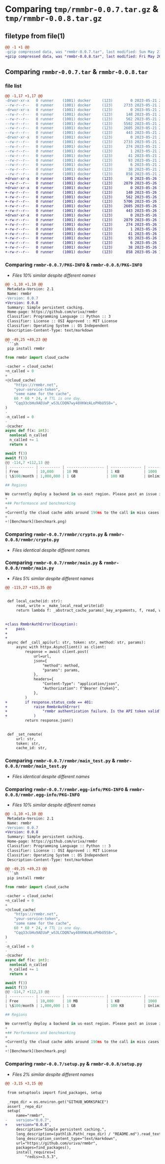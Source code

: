 # Comparing `tmp/rmmbr-0.0.7.tar.gz` & `tmp/rmmbr-0.0.8.tar.gz`

## filetype from file(1)

```diff
@@ -1 +1 @@
-gzip compressed data, was "rmmbr-0.0.7.tar", last modified: Sun May 21 21:03:59 2023, max compression
+gzip compressed data, was "rmmbr-0.0.8.tar", last modified: Fri May 26 10:28:25 2023, max compression
```

## Comparing `rmmbr-0.0.7.tar` & `rmmbr-0.0.8.tar`

### file list

```diff
@@ -1,17 +1,17 @@
-drwxr-xr-x   0 runner    (1001) docker     (123)        0 2023-05-21 21:03:59.344741 rmmbr-0.0.7/
--rw-r--r--   0 runner    (1001) docker     (123)     2733 2023-05-21 21:03:59.344741 rmmbr-0.0.7/PKG-INFO
-drwxr-xr-x   0 runner    (1001) docker     (123)        0 2023-05-21 21:03:59.344741 rmmbr-0.0.7/rmmbr/
--rw-r--r--   0 runner    (1001) docker     (123)      148 2023-05-21 21:03:48.000000 rmmbr-0.0.7/rmmbr/__init__.py
--rw-r--r--   0 runner    (1001) docker     (123)      562 2023-05-21 21:03:48.000000 rmmbr-0.0.7/rmmbr/crypto.py
--rw-r--r--   0 runner    (1001) docker     (123)     5502 2023-05-21 21:03:48.000000 rmmbr-0.0.7/rmmbr/main.py
--rw-r--r--   0 runner    (1001) docker     (123)     2605 2023-05-21 21:03:48.000000 rmmbr-0.0.7/rmmbr/main_test.py
--rw-r--r--   0 runner    (1001) docker     (123)      443 2023-05-21 21:03:48.000000 rmmbr-0.0.7/rmmbr/serialization.py
-drwxr-xr-x   0 runner    (1001) docker     (123)        0 2023-05-21 21:03:59.344741 rmmbr-0.0.7/rmmbr.egg-info/
--rw-r--r--   0 runner    (1001) docker     (123)     2733 2023-05-21 21:03:59.000000 rmmbr-0.0.7/rmmbr.egg-info/PKG-INFO
--rw-r--r--   0 runner    (1001) docker     (123)      274 2023-05-21 21:03:59.000000 rmmbr-0.0.7/rmmbr.egg-info/SOURCES.txt
--rw-r--r--   0 runner    (1001) docker     (123)        1 2023-05-21 21:03:59.000000 rmmbr-0.0.7/rmmbr.egg-info/dependency_links.txt
--rw-r--r--   0 runner    (1001) docker     (123)       41 2023-05-21 21:03:59.000000 rmmbr-0.0.7/rmmbr.egg-info/entry_points.txt
--rw-r--r--   0 runner    (1001) docker     (123)       93 2023-05-21 21:03:59.000000 rmmbr-0.0.7/rmmbr.egg-info/requires.txt
--rw-r--r--   0 runner    (1001) docker     (123)        6 2023-05-21 21:03:59.000000 rmmbr-0.0.7/rmmbr.egg-info/top_level.txt
--rw-r--r--   0 runner    (1001) docker     (123)       38 2023-05-21 21:03:59.344741 rmmbr-0.0.7/setup.cfg
--rw-r--r--   0 runner    (1001) docker     (123)      858 2023-05-21 21:03:48.000000 rmmbr-0.0.7/setup.py
+drwxr-xr-x   0 runner    (1001) docker     (123)        0 2023-05-26 10:28:25.170658 rmmbr-0.0.8/
+-rw-r--r--   0 runner    (1001) docker     (123)     2879 2023-05-26 10:28:25.170658 rmmbr-0.0.8/PKG-INFO
+drwxr-xr-x   0 runner    (1001) docker     (123)        0 2023-05-26 10:28:25.170658 rmmbr-0.0.8/rmmbr/
+-rw-r--r--   0 runner    (1001) docker     (123)      148 2023-05-26 10:28:15.000000 rmmbr-0.0.8/rmmbr/__init__.py
+-rw-r--r--   0 runner    (1001) docker     (123)      562 2023-05-26 10:28:15.000000 rmmbr-0.0.8/rmmbr/crypto.py
+-rw-r--r--   0 runner    (1001) docker     (123)     5706 2023-05-26 10:28:15.000000 rmmbr-0.0.8/rmmbr/main.py
+-rw-r--r--   0 runner    (1001) docker     (123)     2605 2023-05-26 10:28:15.000000 rmmbr-0.0.8/rmmbr/main_test.py
+-rw-r--r--   0 runner    (1001) docker     (123)      443 2023-05-26 10:28:15.000000 rmmbr-0.0.8/rmmbr/serialization.py
+drwxr-xr-x   0 runner    (1001) docker     (123)        0 2023-05-26 10:28:25.170658 rmmbr-0.0.8/rmmbr.egg-info/
+-rw-r--r--   0 runner    (1001) docker     (123)     2879 2023-05-26 10:28:25.000000 rmmbr-0.0.8/rmmbr.egg-info/PKG-INFO
+-rw-r--r--   0 runner    (1001) docker     (123)      274 2023-05-26 10:28:25.000000 rmmbr-0.0.8/rmmbr.egg-info/SOURCES.txt
+-rw-r--r--   0 runner    (1001) docker     (123)        1 2023-05-26 10:28:25.000000 rmmbr-0.0.8/rmmbr.egg-info/dependency_links.txt
+-rw-r--r--   0 runner    (1001) docker     (123)       41 2023-05-26 10:28:25.000000 rmmbr-0.0.8/rmmbr.egg-info/entry_points.txt
+-rw-r--r--   0 runner    (1001) docker     (123)       93 2023-05-26 10:28:25.000000 rmmbr-0.0.8/rmmbr.egg-info/requires.txt
+-rw-r--r--   0 runner    (1001) docker     (123)        6 2023-05-26 10:28:25.000000 rmmbr-0.0.8/rmmbr.egg-info/top_level.txt
+-rw-r--r--   0 runner    (1001) docker     (123)       38 2023-05-26 10:28:25.170658 rmmbr-0.0.8/setup.cfg
+-rw-r--r--   0 runner    (1001) docker     (123)      858 2023-05-26 10:28:15.000000 rmmbr-0.0.8/setup.py
```

### Comparing `rmmbr-0.0.7/PKG-INFO` & `rmmbr-0.0.8/PKG-INFO`

 * *Files 10% similar despite different names*

```diff
@@ -1,10 +1,10 @@
 Metadata-Version: 2.1
 Name: rmmbr
-Version: 0.0.7
+Version: 0.0.8
 Summary: Simple persistent caching.
 Home-page: https://github.com/uriva/rmmbr
 Classifier: Programming Language :: Python :: 3
 Classifier: License :: OSI Approved :: MIT License
 Classifier: Operating System :: OS Independent
 Description-Content-Type: text/markdown
 
@@ -49,25 +49,23 @@
 ```sh
 pip install rmmbr
 ```
 
 ```python
 from rmmbr import cloud_cache
 
-cacher = cloud_cache(
+n_called = 0
+
+@cloud_cache(
     "https://rmmbr.net",
     "your-service-token",
     "some name for the cache",
     60 * 60 * 24, # TTL is one day.
     "Cqq33cbHu9AEUaP_wS3LCDQN7wy40XKWzALoPHbU5S8=",
 )
-
-n_called = 0
-
-@cacher
 async def f(x: int):
   nonlocal n_called
   n_called += 1
   return x
 
 await f(3)
 await f(3)
@@ -114,7 +112,13 @@
 | ----------- | --------- | ----------------- | -------------- | --------- |
 | Free        | 10,000    | 10 MB             | 1 KB           | 1000      |
 | \$100/month | 1,000,000 | 1 GB              | 100 KB         | Unlimited |
 
 ## Regions
 
 We currently deploy a backend in us-east region. Please post an issue if you have a need to configure this.
+
+## Performance and benchmarking
+
+Currently the cloud cache adds around 190ms to the call in miss cases and takes 124ms in hit cases.
+
+![Benchmark](benchmark.png)
```

### Comparing `rmmbr-0.0.7/rmmbr/crypto.py` & `rmmbr-0.0.8/rmmbr/crypto.py`

 * *Files identical despite different names*

### Comparing `rmmbr-0.0.7/rmmbr/main.py` & `rmmbr-0.0.8/rmmbr/main.py`

 * *Files 5% similar despite different names*

```diff
@@ -115,27 +115,35 @@
 
 
 def local_cache(id: str):
     read, write = _make_local_read_write(id)
     return lambda f: _abstract_cache_params(_key_arguments, f, read, write)
 
 
+class RmmbrAuthError(Exception):
+    pass
+
+
 async def _call_api(url: str, token: str, method: str, params):
     async with httpx.AsyncClient() as client:
         response = await client.post(
             url=url,
             json={
                 "method": method,
                 "params": params,
             },
             headers={
                 "Content-Type": "application/json",
                 "Authorization": f"Bearer {token}",
             },
         )
+        if response.status_code == 401:
+            raise RmmbrAuthError(
+                "rmmbr authentication failure. Is the API token valid?"
+            )
         return response.json()
 
 
 def _set_remote(
     url: str,
     token: str,
     cache_id: str,
```

### Comparing `rmmbr-0.0.7/rmmbr/main_test.py` & `rmmbr-0.0.8/rmmbr/main_test.py`

 * *Files identical despite different names*

### Comparing `rmmbr-0.0.7/rmmbr.egg-info/PKG-INFO` & `rmmbr-0.0.8/rmmbr.egg-info/PKG-INFO`

 * *Files 10% similar despite different names*

```diff
@@ -1,10 +1,10 @@
 Metadata-Version: 2.1
 Name: rmmbr
-Version: 0.0.7
+Version: 0.0.8
 Summary: Simple persistent caching.
 Home-page: https://github.com/uriva/rmmbr
 Classifier: Programming Language :: Python :: 3
 Classifier: License :: OSI Approved :: MIT License
 Classifier: Operating System :: OS Independent
 Description-Content-Type: text/markdown
 
@@ -49,25 +49,23 @@
 ```sh
 pip install rmmbr
 ```
 
 ```python
 from rmmbr import cloud_cache
 
-cacher = cloud_cache(
+n_called = 0
+
+@cloud_cache(
     "https://rmmbr.net",
     "your-service-token",
     "some name for the cache",
     60 * 60 * 24, # TTL is one day.
     "Cqq33cbHu9AEUaP_wS3LCDQN7wy40XKWzALoPHbU5S8=",
 )
-
-n_called = 0
-
-@cacher
 async def f(x: int):
   nonlocal n_called
   n_called += 1
   return x
 
 await f(3)
 await f(3)
@@ -114,7 +112,13 @@
 | ----------- | --------- | ----------------- | -------------- | --------- |
 | Free        | 10,000    | 10 MB             | 1 KB           | 1000      |
 | \$100/month | 1,000,000 | 1 GB              | 100 KB         | Unlimited |
 
 ## Regions
 
 We currently deploy a backend in us-east region. Please post an issue if you have a need to configure this.
+
+## Performance and benchmarking
+
+Currently the cloud cache adds around 190ms to the call in miss cases and takes 124ms in hit cases.
+
+![Benchmark](benchmark.png)
```

### Comparing `rmmbr-0.0.7/setup.py` & `rmmbr-0.0.8/setup.py`

 * *Files 2% similar despite different names*

```diff
@@ -3,15 +3,15 @@
 
 from setuptools import find_packages, setup
 
 _repo_dir = os.environ.get("GITHUB_WORKSPACE")
 assert _repo_dir
 setup(
     name="rmmbr",
-    version="0.0.7",
+    version="0.0.8",
     description="Simple persistent caching.",
     long_description=(pathlib.Path(_repo_dir) / "README.md").read_text(),
     long_description_content_type="text/markdown",
     url="https://github.com/uriva/rmmbr",
     packages=find_packages(),
     install_requires=[
         "redis>=3.5.3",
```

